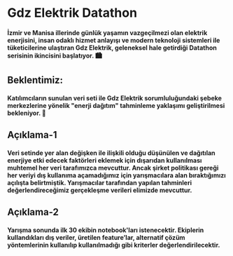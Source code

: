 # Gdz Elektrik Datathon

#### İzmir ve Manisa illerinde günlük yaşamın vazgeçilmezi olan elektrik enerjisini, insan odaklı hizmet anlayışı ve modern teknoloji sistemleri ile tüketicilerine ulaştıran Gdz Elektrik, geleneksel hale getirdiği Datathon serisinin ikincisini başlatıyor. 🏙

## Beklentimiz:
#### Katılımcıların sunulan veri seti ile Gdz Elektrik sorumluluğundaki şebeke merkezlerine yönelik "enerji dağıtım" tahminleme yaklaşımı geliştirilmesi bekleniyor. 🎯

## Açıklama-1

#### Veri setinde yer alan değişken ile ilişkili olduğu düşünülen ve dağıtılan enerjiye etki edecek faktörleri eklemek için dışarıdan kullanılması muhtemel her veri tarafımızca mevcuttur. Ancak şirket politikası gereği her veriyi dış kullanıma açamadığımız için yarışmacılara alan bıraktığımızı açılışta belirtmiştik. Yarışmacılar tarafından yapılan tahminleri değerlendireceğimiz gerçekleşme verileri elimizde mevcuttur.

## Açıklama-2

#### Yarışma sonunda ilk 30 ekibin notebook'ları istenecektir. Ekiplerin kullandıkları dış veriler, üretilen feature’lar, alternatif çözüm yöntemlerinin kullanılıp kullanılmadığı gibi kriterler değerlendirilecektir.
